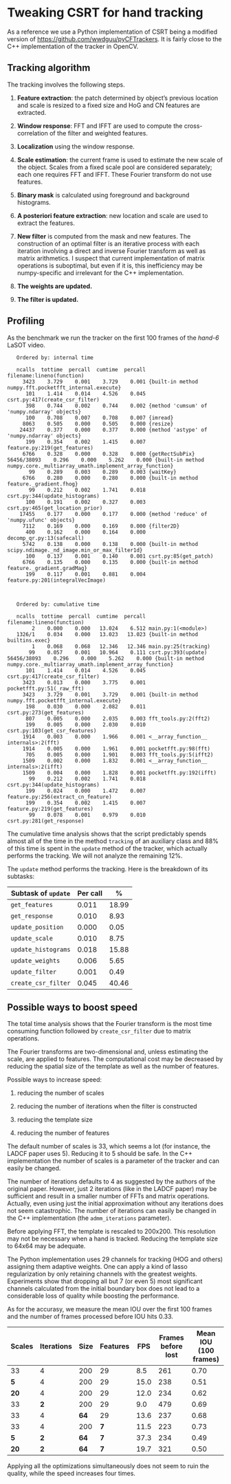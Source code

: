 # Tweaking CSRT for hand tracking

As a reference we use a Python implementation of CSRT being a modified version
of https://github.com/wwdguu/pyCFTrackers.  It is fairly close to the C++
implementation of the tracker in OpenCV.

## Tracking algorithm

The tracking involves the following steps.

1. **Feature extraction**: the patch determined by object’s previous location and
   scale is resized to a fixed size and HoG and CN features are extracted.

2. **Window response**: FFT and IFFT are used to compute the cross-correlation of
   the filter and weighted features.

3. **Localization** using the window response.

4. **Scale estimation**: the current frame is used to estimate the new scale of
   the object.  Scales from a fixed scale pool are considered separately; each
   one requires FFT and IFFT.  These Fourier transform do not use features.

5. **Binary mask** is calculated using foreground and background histograms.

6. **A posteriori feature extraction**: new location and scale are used to
   extract the features.

7. **New filter** is computed from the mask and new features. The construction of
   an optimal filter is an iterative process with each iteration involving a
   direct and inverse Fourier transform as well as matrix arithmetics.  I
   suspect that current implementation of matrix operations is suboptimal, but
   even if it is, this inefficiency may be numpy-specific and irrelevant for
   the C++ implementation.

8. **The weights are updated.**

9. **The filter is updated.**


## Profiling

As the benchmark we run the tracker on the first 100 frames of the *hand-6*
LaSOT video.


       Ordered by: internal time

       ncalls  tottime  percall  cumtime  percall filename:lineno(function)
         3423    3.729    0.001    3.729    0.001 {built-in method numpy.fft.pocketfft_internal.execute}
          101    1.414    0.014    4.526    0.045 csrt.py:417(create_csr_filter)
          398    0.744    0.002    0.744    0.002 {method 'cumsum' of 'numpy.ndarray' objects}
          100    0.708    0.007    0.708    0.007 {imread}
         8063    0.505    0.000    0.505    0.000 {resize}
        24437    0.377    0.000    0.377    0.000 {method 'astype' of 'numpy.ndarray' objects}
          199    0.354    0.002    1.415    0.007 feature.py:219(get_features)
         6766    0.328    0.000    0.328    0.000 {getRectSubPix}
    56456/38093    0.296    0.000    5.262    0.000 {built-in method numpy.core._multiarray_umath.implement_array_function}
           99    0.289    0.003    0.289    0.003 {waitKey}
         6766    0.280    0.000    0.280    0.000 {built-in method feature._gradient.fhog}
           99    0.212    0.002    1.741    0.018 csrt.py:344(update_histograms)
          100    0.191    0.002    0.327    0.003 csrt.py:465(get_location_prior)
        17455    0.177    0.000    0.177    0.000 {method 'reduce' of 'numpy.ufunc' objects}
         7112    0.169    0.000    0.169    0.000 {filter2D}
          400    0.162    0.000    0.164    0.000 decomp_qr.py:13(safecall)
         5742    0.138    0.000    0.138    0.000 {built-in method scipy.ndimage._nd_image.min_or_max_filter1d}
          100    0.137    0.001    0.140    0.001 csrt.py:85(get_patch)
         6766    0.135    0.000    0.135    0.000 {built-in method feature._gradient.gradMag}
          199    0.117    0.001    0.881    0.004 feature.py:201(integralVecImage)



       Ordered by: cumulative time

       ncalls  tottime  percall  cumtime  percall filename:lineno(function)
            2    0.000    0.000   13.024    6.512 main.py:1(<module>)
       1326/1    0.034    0.000   13.023   13.023 {built-in method builtins.exec}
            1    0.068    0.068   12.346   12.346 main.py:25(tracking)
           99    0.057    0.001   10.964    0.111 csrt.py:393(update)
    56456/38093    0.296    0.000    5.262    0.000 {built-in method numpy.core._multiarray_umath.implement_array_function}
          101    1.414    0.014    4.526    0.045 csrt.py:417(create_csr_filter)
         3423    0.013    0.000    3.775    0.001 pocketfft.py:51(_raw_fft)
         3423    3.729    0.001    3.729    0.001 {built-in method numpy.fft.pocketfft_internal.execute}
          198    0.030    0.000    2.082    0.011 csrt.py:273(get_features)
          807    0.005    0.000    2.035    0.003 fft_tools.py:2(fft2)
          199    0.005    0.000    2.030    0.010 csrt.py:103(get_csr_features)
         1914    0.003    0.000    1.966    0.001 <__array_function__ internals>:2(fft)
         1914    0.005    0.000    1.961    0.001 pocketfft.py:98(fft)
          705    0.005    0.000    1.901    0.003 fft_tools.py:5(ifft2)
         1509    0.002    0.000    1.832    0.001 <__array_function__ internals>:2(ifft)
         1509    0.004    0.000    1.828    0.001 pocketfft.py:192(ifft)
           99    0.212    0.002    1.741    0.018 csrt.py:344(update_histograms)
          199    0.024    0.000    1.472    0.007 feature.py:256(extract_cn_feature)
          199    0.354    0.002    1.415    0.007 feature.py:219(get_features)
           99    0.078    0.001    0.979    0.010 csrt.py:281(get_response)


The cumulative time analysis shows that the script predictably spends almost
all of the time in the method `tracking` of an auxiliary class and 88% of this
time is spent in the `update` method of the tracker, which actually performs
the tracking.  We will not analyze the remaining 12%.

The `update` method performs the tracking.  Here is the breakdown of its
subtasks:

| Subtask of `update`    | Per call |    %    |
|------------------------|----------|---------|
| `get_features`         |    0.011 |   18.99 |
| `get_response`         |    0.010 |    8.93 |
| `update_position`      |    0.000 |    0.05 |
| `update_scale`         |    0.010 |    8.75 |
| `update_histograms`    |    0.018 |   15.88 |
| `update_weights`       |    0.006 |    5.65 |
| `update_filter`        |    0.001 |    0.49 |
| `create_csr_filter`    |    0.045 |   40.46 |


## Possible ways to boost speed

The total time analysis shows that the Fourier transform is the most time
consuming function followed by `create_csr_filter` due to matrix operations.

The Fourier transforms are two-dimensional and, unless estimating the scale,
are applied to features. The computational cost may be decreased by reducing
the spatial size of the template as well as the number of features.

Possible ways to increase speed:

1.  reducing the number of scales

2.  reducing the number of iterations when the filter is constructed

3.  reducing the template size

4.  reducing the number of features

The default number of scales is 33, which seems a lot (for instance, the LADCF
paper uses 5).  Reducing it to 5 should be safe.  In the C++ implementation the
number of scales is a parameter of the tracker and can easily be changed.

The number of iterations defaults to 4 as suggested by the authors of the
original paper.  However, just 2 iterations (like in the LADCF paper) may be
sufficient and result in a smaller number of FFTs and matrix operations.
Actually, even using just the initial approximation without any iterations does
not seem catastrophic. The number of iterations can easily be changed in the
C++ implementation (the `admm_iterations` parameter).

Before applying FFT, the template is rescaled to 200x200.  This resolution may
not be necessary when a hand is tracked.  Reducing the template size to 64x64
may be adequate.

The Python implementation uses 29 channels for tracking (HOG and others)
assigning them adaptive weights.  One can apply a kind of lasso regularization
by only retaining channels with the greatest weights.  Experiments show that
dropping all but 7 (or even 5) most significant channels calculated from the
initial boundary box does not lead to a considerable loss of quality while
boosting the performance.

As for the accurasy, we measure the mean IOU over the first 100 frames and the
number of frames processed before IOU hits 0.33.

| Scales | Iterations | Size | Features |  FPS | Frames before lost | Mean IOU (100 frames) |
| ------ | ---------- | ---- | -------- | ---- | -------| ---------|
|     33 |          4 |  200 |       29 |  8.5 | 261 | 0.70 |
|    **5** |          4 |  200 |       29 | 15.0 | 238 | 0.51 |
|    **20** |          4 |  200 |       29 | 12.0 | 234 | 0.62 |
|     33 |        **2** |  200 |       29 |  9.0 | 479 | 0.69 |
|     33 |          4 | **64** |       29 | 13.6 | 237 | 0.68 |
|     33 |          4 |  200 |      **7** | 11.5 | 223 | 0.73 |
|    **5** |        **2** | **64** |      **7** | 37.3 | 234 | 0.49 |
|   **20** |        **2** | **64** |      **7** | 19.7 | 321 | 0.50 |

Applying all the optimizations simultaneously does not seem to ruin the
quality, while the speed increases four times.
